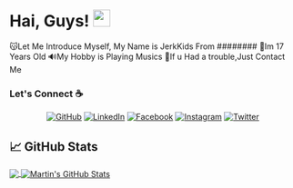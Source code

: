 # Hai, Guys! <img src="https://raw.githubusercontent.com/MartinHeinz/MartinHeinz/master/wave.gif" width="30px">

😽Let Me Introduce Myself, My Name is JerkKids From ########
🙋Im 17 Years Old 
🔊My Hobby is Playing Musics
🐍If u Had a trouble,Just Contact Me

### Let's Connect :coffee:
<p align="center">
	<a href="https://github.com/usagithebiter"><img src="https://img.icons8.com/bubbles/50/000000/github.png" alt="GitHub"/></a>
	<a href="https://www.linkedin.com/in/the-rabbit-9006ba233/"><img src="https://img.icons8.com/bubbles/50/000000/linkedin.png" alt="LinkedIn"/></a>
	<a href="https://www.facebook.com/jerkkids.jerkkids.9/"><img src="https://img.icons8.com/bubbles/50/000000/facebook-new.png" alt="Facebook"/></a>
	<a href="https://www.instagram.com/jerkkids/"><img src="https://img.icons8.com/bubbles/50/000000/instagram.png" alt="Instagram"/></a>
	<a href="https://twitter.com/JerkKidsJr"><img src="https://img.icons8.com/bubbles/50/000000/twitter.png" alt="Twitter"/></a>
</p>



## &#x1f4c8; GitHub Stats

<a href="https://github.com/usagithebiter/usagithebiter">
  <img align="center" src="https://github-readme-stats.vercel.app/api/top-langs/?username=usagithebiter&hide=java,html&title_color=ffffff&text_color=c9cacc&icon_color=2bbc8a&bg_color=1d1f21" />
</a>
<a href="https://github.com/usagithebiter/usagithebiter">
  <img align="center" src="https://github-readme-stats.vercel.app/api?username=usagithebiter&show_icons=true&line_height=27&count_private=true&title_color=ffffff&text_color=c9cacc&icon_color=2bbc8a&bg_color=1d1f21" alt="Martin's GitHub Stats" />
</a>
